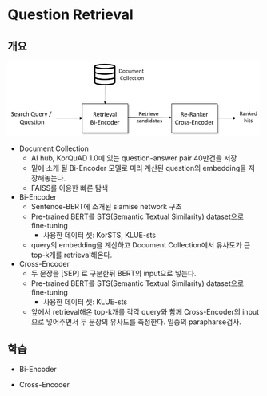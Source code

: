 # Question Retrieval

## 개요
![pipeline](./pipeline.png)
- Document Collection
    - AI hub, KorQuAD 1.0에 있는 question-answer pair 40만건을 저장
    - 밑에 소개 될 Bi-Encoder 모델로 미리 계산된 question의 embedding을 저장해놓는다.
    - FAISS를 이용한 빠른 탐색
- Bi-Encoder
    - Sentence-BERT에 소개된 siamise network 구조
    - Pre-trained BERT를 STS(Semantic Textual Similarity) dataset으로 fine-tuning
        - 사용한 데이터 셋: KorSTS, KLUE-sts
    - query의 embedding을 계산하고 Document Collection에서 유사도가 큰 top-k개를 retrieval해온다.
- Cross-Encoder
    - 두 문장을 [SEP] 로 구분한뒤 BERT의 input으로 넣는다.
    - Pre-trained BERT를 STS(Semantic Textual Similarity) dataset으로 fine-tuning
        - 사용한 데이터 셋: KLUE-sts
    - 앞에서 retrieval해온 top-k개를 각각 query와 함께 Cross-Encoder의 input으로 넣어주면서 두 문장의 유사도를 측정한다. 일종의 parapharse검사.

##  학습
- Bi-Encoder

- Cross-Encoder
